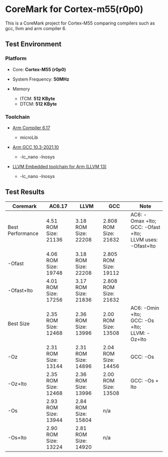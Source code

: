 # CoreMark for Cortex-m55(r0p0)
This is a CoreMark project for Cortex-M55 comparing compilers such as gcc, llvm and arm compiler 6.



## Test Environment

### Platform

- Core: **Cortex-M55 (r0p0)**

* System Frequency: **50MHz**

* Memory
  * ITCM: **512 KByte**
  * DTCM: **512 KByte**



### Toolchain

- [Arm Compiler 6.17](https://developer.arm.com/tools-and-software/embedded/arm-compiler/downloads/version-6)
  - microLib

- [Arm GCC 10.3-2021.10](https://developer.arm.com/tools-and-software/open-source-software/developer-tools/gnu-toolchain/gnu-rm/downloads)
  - -lc_nano -lnosys

- [LLVM Embedded toolchain for Arm (LLVM 13)](https://github.com/ARM-software/LLVM-embedded-toolchain-for-Arm/releases)
  - -lc_nano -lnosys




## Test Results

| Coremark         | AC6.17                    | LLVM                      | GCC                        | Note                                                         |
| ---------------- | ------------------------- | ------------------------- | -------------------------- | ------------------------------------------------------------ |
| Best Performance | 4.51<br />ROM Size: 21136 | 3.18<br />ROM Size: 22208 | 2.808<br />ROM Size: 21632 | AC6: -Omax +lto;<br />GCC: -Ofast +lto;<br />LLVM uses: -Ofast+lto |
| -Ofast           | 4.06<br />ROM Size: 19748 | 3.18<br />ROM Size: 22208 | 2.805<br />ROM Size: 19112 |                                                              |
| -Ofast+lto       | 4.01<br />ROM Size: 17256 | 3.17<br />ROM Size: 21836 | 2.808<br />ROM Size: 21632 |                                                              |
| Best Size        | 2.35<br />ROM Size: 12468 | 2.36<br />ROM Size: 13996 | 2.00<br />ROM Size: 13508  | AC6: -Omin +lto;<br />GCC: -Os +lto;<br />LLVM: -Oz+lto      |
| -Oz              | 2.31<br />ROM Size: 13144 | 2.31<br />ROM Size: 14896 | 2.04<br />ROM Size: 14456  | GCC: -Os                                                     |
| -Oz+lto          | 2.35<br />ROM Size: 12468 | 2.36<br />ROM Size: 13996 | 2.00<br />ROM Size: 13508  | GCC: -Os + lto                                               |
| -Os              | 2.93<br />ROM Size: 13944 | 2.84<br />ROM Size: 15804 | n/a                        |                                                              |
| -Os+lto          | 2.90<br />ROM Size: 13224 | 2.81<br />ROM Size: 14920 | n/a                        |                                                              |


